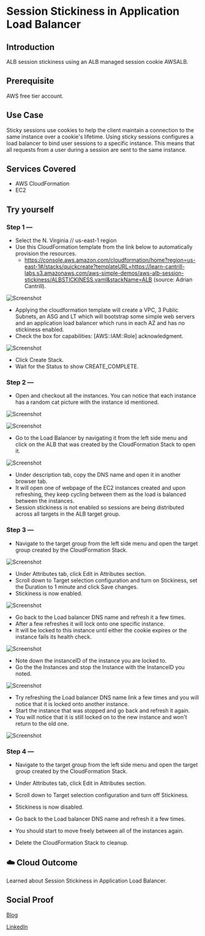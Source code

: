 # Session Stickiness in Application Load Balancer

## Introduction

ALB session stickiness using an ALB managed session cookie AWSALB.

## Prerequisite

AWS free tier account.

## Use Case

Sticky sessions use cookies to help the client maintain a connection to the same instance over a cookie's lifetime. Using sticky sessions configures a load balancer to bind user sessions to a specific instance. This means that all requests from a user during a session are sent to the same instance.

## Services Covered
- AWS CloudFormation
- EC2


## Try yourself

### Step 1 — 
- Select the N. Virginia // us-east-1 region
- Use this CloudFormation template from the link below to automatically provision the resources.
    - https://console.aws.amazon.com/cloudformation/home?region=us-east-1#/stacks/quickcreate?templateURL=https://learn-cantrill-labs.s3.amazonaws.com/aws-simple-demos/aws-alb-session-stickiness/ALBSTICKINESS.yaml&stackName=ALB (source: Adrian Cantrill).

![Screenshot](https://github.com/aaditunni/100DaysOfCloud/blob/main/Journey/027/day27.JPG)

- Applying the cloudformation template will create a VPC, 3 Public Subnets, an ASG and LT which will bootstrap some simple web servers and an application load balancer which runs in each AZ and has no stickiness enabled.
- Check the box for capabilities: [AWS::IAM::Role] acknowledgment.

![Screenshot](https://github.com/aaditunni/100DaysOfCloud/blob/main/Journey/027/day27.1.JPG)

- Click Create Stack.
- Wait for the Status to show CREATE_COMPLETE.

### Step 2 — 
- Open and checkout all the instances. You can notice that each instance has a random cat picture with the instance id mentioned.

![Screenshot](https://github.com/aaditunni/100DaysOfCloud/blob/main/Journey/027/day27.2.JPG)

![Screenshot](https://github.com/aaditunni/100DaysOfCloud/blob/main/Journey/027/day27.3.JPG)

- Go to the Load Balancer by navigating it from the left side menu and click on the ALB that was created by the CloudFormation Stack to open it.

![Screenshot](https://github.com/aaditunni/100DaysOfCloud/blob/main/Journey/027/day27.4.JPG)

- Under description tab, copy the DNS name and open it in another browser tab.
- It will open one of webpage of the EC2 instances created and upon refreshing, they keep cycling between them as the load is balanced between the instances.
- Session stickiness is not enabled so sessions are being distributed across all targets in the ALB target group.

### Step 3 — 
- Navigate to the target group from the left side menu and open the target group created by the CloudFormation Stack.

![Screenshot](https://github.com/aaditunni/100DaysOfCloud/blob/main/Journey/027/day27.5.JPG)

- Under Attributes tab, click Edit in Attributes section.
- Scroll down to Target selection configuration and turn on Stickiness, set the Duration to 1 minute and click Save changes.
- Stickiness is now enabled.

![Screenshot](https://github.com/aaditunni/100DaysOfCloud/blob/main/Journey/027/day27.6.JPG)

- Go back to the Load balancer DNS name and refresh it a few times.
- After a few refreshes it will lock onto one specific instance.
- It will be locked to this instance until either the cookie expires or the instance fails its health check.

![Screenshot](https://github.com/aaditunni/100DaysOfCloud/blob/main/Journey/027/day27.7.JPG)

- Note down the instanceID of the instance you are locked to.
- Go the the Instances and stop the Instance with the InstanceID you noted.

![Screenshot](https://github.com/aaditunni/100DaysOfCloud/blob/main/Journey/027/day27.8.JPG)

- Try refreshing the Load balancer DNS name link a few times and you will notice that it is locked onto another instance.
- Start the instance that was stopped and go back and refresh it again.
- You will notice that it is still locked on to the new instance and won't return to the old one.

![Screenshot](https://github.com/aaditunni/100DaysOfCloud/blob/main/Journey/027/day27.9.JPG)

### Step 4 — 
- Navigate to the target group from the left side menu and open the target group created by the CloudFormation Stack.
- Under Attributes tab, click Edit in Attributes section.
- Scroll down to Target selection configuration and turn off Stickiness.
- Stickiness is now disabled.
- Go back to the Load balancer DNS name and refresh it a few times.
- You should start to move freely between all of the instances again.

- Delete the CloudFormation Stack to cleanup.

## ☁️ Cloud Outcome

Learned about Session Stickiness in Application Load Balancer.

## Social Proof

[Blog](https://dev.to/aaditunni/session-stickiness-in-application-load-balancer-1a0m)

[LinkedIn](https://www.linkedin.com/posts/aaditunni_100daysofcloud-aws-cloud-activity-7024662555587489793-VJeT?utm_source=share&utm_medium=member_desktop)